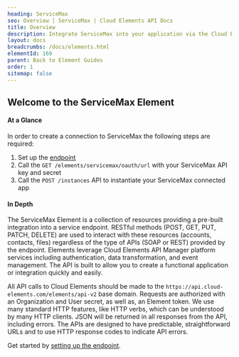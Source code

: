 ```yaml
---
heading: ServiceMax
seo: Overview | ServiceMax | Cloud Elements API Docs
title: Overview
description: Integrate ServiceMax into your application via the Cloud Elements APIs.
layout: docs
breadcrumbs: /docs/elements.html
elementId: 169
parent: Back to Element Guides
order: 1
sitemap: false
---
```


## Welcome to the ServiceMax Element


#### At a Glance

In order to create a connection to ServiceMax the following steps are required:

1. Set up the [endpoint](servicemax-endpoint-setup.html)
2. Call the `GET /elements/servicemax/oauth/url` with your ServiceMax API key and secret
3. Call the `POST /instances` API to instantiate your ServiceMax connected app

#### In Depth

The ServiceMax Element is a collection of resources providing a pre-built integration into a service endpoint. RESTful methods (POST, GET, PUT, PATCH, DELETE) are used to interact with these resources (accounts, contacts, files) regardless of the type of APIs (SOAP or REST) provided by the endpoint. Elements leverage Cloud Elements API Manager platform services including authentication, data transformation, and event management.  The API is built to allow you to create a functional application or integration quickly and easily.

All API calls to Cloud Elements should be made to the `https://api.cloud-elements.com/elements/api-v2` base domain. Requests are authorized with an Organization and User secret, as well as, an Element token.  We use many standard HTTP features, like HTTP verbs, which can be understood by many HTTP clients. JSON will be returned in all responses from the API, including errors. The APIs are designed to have predictable, straightforward URLs and to use HTTP response codes to indicate API errors.

Get started by [setting up the endpoint](servicemax-endpoint-setup.html).
